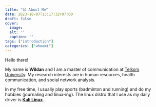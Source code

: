 ```yaml
---
title: "😃 About Me"
date: 2023-10-07T13:17:32+07:00
draft: false
cover:
  image: 
  alt: ''
  caption: ''
tags: ["introduction"]
categories: ["whoami"]
---
```


Hello there! 

My name is **Wildan** and I am a master of communication at [Telkom University](https://mcomms.telkomuniversity.ac.id/). 
My research interests are in human resources, health communication, and social network analysis.

In my free time, I usually play sports (badminton and running) and do my hobbies (journaling and linux-ing). The linux distro that I use as my daily driver is [**Kali Linux**](https://www.kali.org/).



